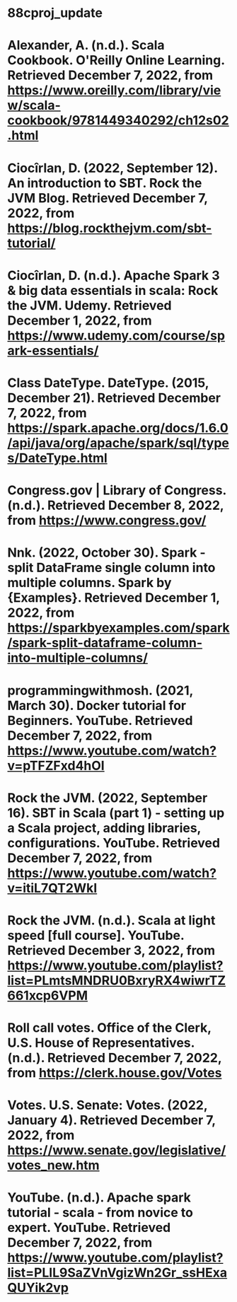 # 88cproj_update

# Alexander, A. (n.d.). Scala Cookbook. O'Reilly Online Learning. Retrieved December 7, 2022, from https://www.oreilly.com/library/view/scala-cookbook/9781449340292/ch12s02.html

# Ciocîrlan, D. (2022, September 12). An introduction to SBT. Rock the JVM Blog. Retrieved December 7, 2022, from https://blog.rockthejvm.com/sbt-tutorial/

# Ciocîrlan, D. (n.d.). Apache Spark 3 &amp; big data essentials in scala: Rock the JVM. Udemy. Retrieved December 1, 2022, from https://www.udemy.com/course/spark-essentials/

# Class DateType. DateType. (2015, December 21). Retrieved December 7, 2022, from https://spark.apache.org/docs/1.6.0/api/java/org/apache/spark/sql/types/DateType.html

# Congress.gov | Library of Congress. (n.d.). Retrieved December 8, 2022, from https://www.congress.gov/

# Nnk. (2022, October 30). Spark - split DataFrame single column into multiple columns. Spark by {Examples}. Retrieved December 1, 2022, from https://sparkbyexamples.com/spark/spark-split-dataframe-column-into-multiple-columns/

# programmingwithmosh. (2021, March 30). Docker tutorial for Beginners. YouTube. Retrieved December 7, 2022, from https://www.youtube.com/watch?v=pTFZFxd4hOI

# Rock the JVM. (2022, September 16). SBT in Scala (part 1) - setting up a Scala project, adding libraries, configurations. YouTube. Retrieved December 7, 2022, from https://www.youtube.com/watch?v=itiL7QT2WkI

# Rock the JVM. (n.d.). Scala at light speed [full course]. YouTube. Retrieved December 3, 2022, from https://www.youtube.com/playlist?list=PLmtsMNDRU0BxryRX4wiwrTZ661xcp6VPM

# Roll call votes. Office of the Clerk, U.S. House of Representatives. (n.d.). Retrieved December 7, 2022, from https://clerk.house.gov/Votes

# Votes. U.S. Senate: Votes. (2022, January 4). Retrieved December 7, 2022, from https://www.senate.gov/legislative/votes_new.htm

# YouTube. (n.d.). Apache spark tutorial - scala - from novice to expert. YouTube. Retrieved December 7, 2022, from https://www.youtube.com/playlist?list=PLlL9SaZVnVgizWn2Gr_ssHExaQUYik2vp 

